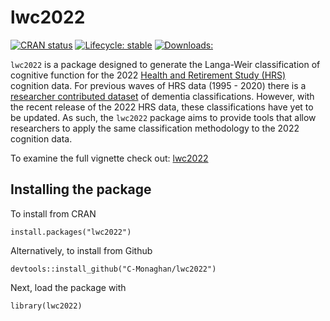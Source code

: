 # lwc2022

<!-- badges: start -->
[![CRAN
status](https://www.r-pkg.org/badges/version/lwc2022)](https://cran.r-project.org/package=lwc2022)
[![Lifecycle:
stable](https://img.shields.io/badge/lifecycle-stable-brightgreen.svg)](https://lifecycle.r-lib.org/articles/stages.html#stable)
[![Downloads:
](https://cranlogs.r-pkg.org/badges/grand-total/lwc2022?color=blue)](https://cran.r-project.org/web/packages/lwc2022/index.html)
<!-- badges: end -->

`lwc2022` is a package designed to generate the Langa-Weir classification of cognitive function for the 2022 [Health and Retirement Study (HRS)](https://hrsdata.isr.umich.edu/) cognition data. For previous waves of HRS data (1995 - 2020) there is a [researcher contributed dataset](https://hrsdata.isr.umich.edu/data-products/langa-weir-classification-cognitive-function-1995-2020) of dementia classifications. However, with the recent release of the 2022 HRS data, these classifications have yet to be updated. As such, the `lwc2022` package aims to provide tools that allow researchers to apply the same classification methodology to the 2022 cognition data.

To examine the full vignette check out: [lwc2022](https://c-monaghan.github.io/lwc2022/articles/lwc2022.html)

## Installing the package

To install from CRAN

```{r}
install.packages("lwc2022")
```

Alternatively, to install from Github

```{r}
devtools::install_github("C-Monaghan/lwc2022")
```

Next, load the package with

```{r}
library(lwc2022)
```
